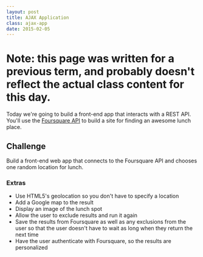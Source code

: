 ```yaml
---
layout: post
title: AJAX Application
class: ajax-app
date: 2015-02-05
---
```


# Note: this page was written for a previous term, and probably doesn't reflect the actual class content for this day.

Today we're going to build a front-end app that interacts with a REST API.
You'll use the [Foursquare API][foursquare-api] to build a site for finding an
awesome lunch place.

## Challenge

Build a front-end web app that connects to the Foursquare API and chooses one
random location for lunch.

### Extras

- Use HTML5's geolocation so you don't have to specify a location
- Add a Google map to the result
- Display an image of the lunch spot
- Allow the user to exclude results and run it again
- Save the results from Foursquare as well as any exclusions from the user so
  that the user doesn't have to wait as long when they return the next time
- Have the user authenticate with Foursquare, so the results are personalized

[foursquare-api]: https://developer.foursquare.com/docs/
